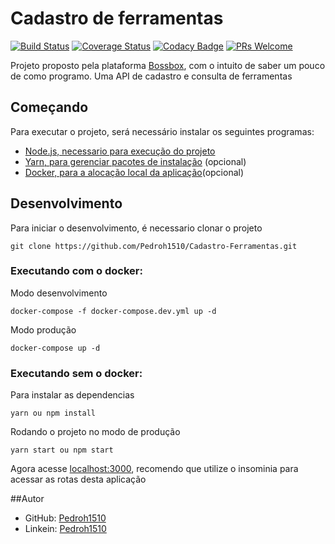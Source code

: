 # Cadastro de ferramentas

[![Build Status](https://travis-ci.org/Pedroh1510/Cadastro-Ferramentas.svg?branch=master)](https://travis-ci.org/Pedroh1510/Cadastro-Ferramentas)
[![Coverage Status](https://coveralls.io/repos/github/Pedroh1510/Cadastro-Ferramentas/badge.svg?branch=master)](https://coveralls.io/github/Pedroh1510/Cadastro-Ferramentas?branch=master)
[![Codacy Badge](https://api.codacy.com/project/badge/Grade/79ab9d06865346539cc75d0ddf02b047)](https://app.codacy.com/manual/Pedroh1510/Cadastro-Ferramentas?utm_source=github.com&utm_medium=referral&utm_content=Pedroh1510/Cadastro-Ferramentas&utm_campaign=Badge_Grade_Dashboard)
[![PRs Welcome](https://img.shields.io/badge/PRs-welcome-brightgreen.svg?style=flat-square)](http://makeapullrequest.com)

Projeto proposto pela plataforma [Bossbox](https://bossabox.com/para-profissionais), com o intuito de saber um pouco de como programo. Uma API de cadastro e consulta de ferramentas

## Começando

Para executar o projeto, será necessário instalar os seguintes programas:

- [Node.js, necessario para execução do projeto](https://nodejs.org/en/)
- [Yarn, para gerenciar pacotes de instalação](https://classic.yarnpkg.com/pt-BR/docs/install/#windows-stable) (opcional)
- [Docker, para a alocação local da aplicação](https://www.docker.com/products/docker-desktop)(opcional)

## Desenvolvimento

Para iniciar o desenvolvimento, é necessario clonar o projeto

```
git clone https://github.com/Pedroh1510/Cadastro-Ferramentas.git
```

### Executando com o docker:

Modo desenvolvimento

```
docker-compose -f docker-compose.dev.yml up -d
```

Modo produção

```
docker-compose up -d
```

### Executando sem o docker:

Para instalar as dependencias

```
yarn ou npm install
```

Rodando o projeto no modo de produção

```
yarn start ou npm start
```

Agora acesse [localhost:3000](localhost:3000), recomendo que utilize o insominia para acessar as rotas desta aplicação

##Autor

- GitHub: [Pedroh1510](https://github.com/Pedroh1510)
- Linkein: [Pedroh1510](www.linkedin.com/in/pedroh1510)
